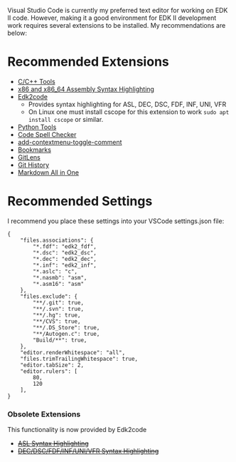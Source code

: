 Visual Studio Code is currently my preferred text editor for working on EDK II code. However, making it a good environment for EDK II development work requires several extensions to be installed. My recommendations are below:

# Recommended Extensions

* [C/C++ Tools](https://marketplace.visualstudio.com/items?itemName=ms-vscode.cpptools)
* [x86 and x86_64 Assembly Syntax Highlighting](https://marketplace.visualstudio.com/items?itemName=13xforever.language-x86-64-assembly)
* [Edk2code](https://marketplace.visualstudio.com/items?itemName=intel-corporation.edk2code)
    * Provides syntax highlighting for ASL, DEC, DSC, FDF, INF, UNI, VFR
    * On Linux one must install cscope for this extension to work `sudo apt install cscope` or similar.
* [Python Tools](https://marketplace.visualstudio.com/items?itemName=ms-python.python)
* [Code Spell Checker](https://marketplace.visualstudio.com/items?itemName=streetsidesoftware.code-spell-checker)
* [add-contextmenu-toggle-comment](https://marketplace.visualstudio.com/items?itemName=ebicochineal.add-contextmenu-toggle-comment)
* [Bookmarks](https://marketplace.visualstudio.com/items?itemName=alefragnani.Bookmarks)
* [GitLens](https://marketplace.visualstudio.com/items?itemName=eamodio.gitlens)
* [Git History](https://marketplace.visualstudio.com/items?itemName=donjayamanne.githistory)
* [Markdown All in One](https://marketplace.visualstudio.com/items?itemName=yzhang.markdown-all-in-one)

# Recommended Settings

I recommend you place these settings into your VSCode settings.json file:

```
{
    "files.associations": {
        "*.fdf": "edk2_fdf",
        "*.dsc": "edk2_dsc",
        "*.dec": "edk2_dec",
        "*.inf": "edk2_inf",
        "*.aslc": "c",
        "*.nasmb": "asm",
        "*.asm16": "asm"
    },
    "files.exclude": {
        "**/.git": true,
        "**/.svn": true,
        "**/.hg": true,
        "**/CVS": true,
        "**/.DS_Store": true,
        "**/Autogen.c": true,
        "Build/**": true,
    },
    "editor.renderWhitespace": "all",
    "files.trimTrailingWhitespace": true,
    "editor.tabSize": 2,
    "editor.rulers": [
        80,
        120
    ],
}
```

### Obsolete Extensions
This functionality is now provided by Edk2code
* ~~[ASL Syntax Highlighting](https://marketplace.visualstudio.com/items?itemName=Thog.vscode-asl)~~
* ~~[DEC/DSC/FDF/INF/UNI/VFR Syntax Highlighting](https://marketplace.visualstudio.com/items?itemName=walonli.edk2-vscode)~~
